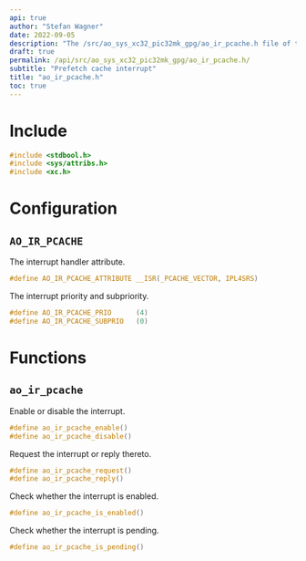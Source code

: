 ```yaml
---
api: true
author: "Stefan Wagner"
date: 2022-09-05
description: "The /src/ao_sys_xc32_pic32mk_gpg/ao_ir_pcache.h file of the ao real-time operating system."
draft: true
permalink: /api/src/ao_sys_xc32_pic32mk_gpg/ao_ir_pcache.h/
subtitle: "Prefetch cache interrupt"
title: "ao_ir_pcache.h"
toc: true
---
```


# Include

```c
#include <stdbool.h>
#include <sys/attribs.h>
#include <xc.h>
```

# Configuration

## `AO_IR_PCACHE`

The interrupt handler attribute.

```c
#define AO_IR_PCACHE_ATTRIBUTE __ISR(_PCACHE_VECTOR, IPL4SRS)
```

The interrupt priority and subpriority.

```c
#define AO_IR_PCACHE_PRIO      (4)
#define AO_IR_PCACHE_SUBPRIO   (0)
```

# Functions

## `ao_ir_pcache`

Enable or disable the interrupt.

```c
#define ao_ir_pcache_enable()
#define ao_ir_pcache_disable()
```

Request the interrupt or reply thereto.

```c
#define ao_ir_pcache_request()
#define ao_ir_pcache_reply()
```

Check whether the interrupt is enabled.

```c
#define ao_ir_pcache_is_enabled()
```

Check whether the interrupt is pending.

```c
#define ao_ir_pcache_is_pending()
```
